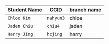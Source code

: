 | Student Name | CCID      | branch name|
| ------------ | --------- |------------|
| `Chloe Kim`  | `nahyun3` |    chloe   |
| `Jaden Chiu` | `chiu4`   |    jaden   |
| `Harry Jing` | `hcjing`  |    harry   |

